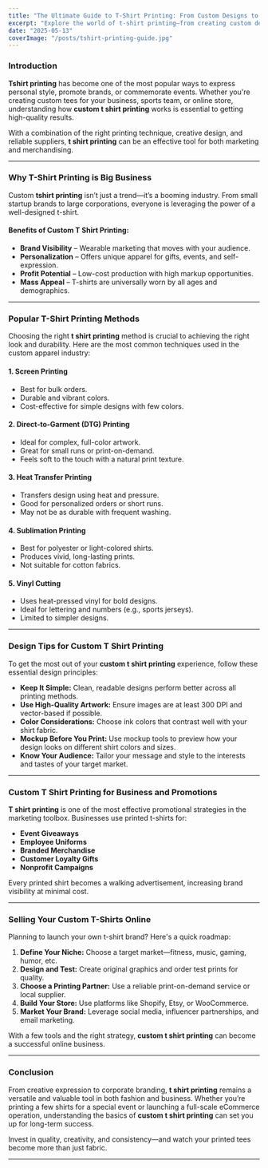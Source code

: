 ```yaml
---
title: "The Ultimate Guide to T-Shirt Printing: From Custom Designs to Full-Scale Production"
excerpt: "Explore the world of t-shirt printing—from creating custom designs to choosing the best printing methods. Whether you're launching a brand or making a statement, learn how custom t shirt printing can bring your vision to life."
date: "2025-05-13"
coverImage: "/posts/tshirt-printing-guide.jpg"
---
```


### Introduction

**Tshirt printing** has become one of the most popular ways to express personal style, promote brands, or commemorate events. Whether you're creating custom tees for your business, sports team, or online store, understanding how **custom t shirt printing** works is essential to getting high-quality results.

With a combination of the right printing technique, creative design, and reliable suppliers, **t shirt printing** can be an effective tool for both marketing and merchandising.

---

### Why T-Shirt Printing is Big Business

Custom **tshirt printing** isn’t just a trend—it’s a booming industry. From small startup brands to large corporations, everyone is leveraging the power of a well-designed t-shirt.

#### Benefits of Custom T Shirt Printing:

- **Brand Visibility** – Wearable marketing that moves with your audience.
- **Personalization** – Offers unique apparel for gifts, events, and self-expression.
- **Profit Potential** – Low-cost production with high markup opportunities.
- **Mass Appeal** – T-shirts are universally worn by all ages and demographics.

---

### Popular T-Shirt Printing Methods

Choosing the right **t shirt printing** method is crucial to achieving the right look and durability. Here are the most common techniques used in the custom apparel industry:

#### 1. **Screen Printing**
- Best for bulk orders.
- Durable and vibrant colors.
- Cost-effective for simple designs with few colors.

#### 2. **Direct-to-Garment (DTG) Printing**
- Ideal for complex, full-color artwork.
- Great for small runs or print-on-demand.
- Feels soft to the touch with a natural print texture.

#### 3. **Heat Transfer Printing**
- Transfers design using heat and pressure.
- Good for personalized orders or short runs.
- May not be as durable with frequent washing.

#### 4. **Sublimation Printing**
- Best for polyester or light-colored shirts.
- Produces vivid, long-lasting prints.
- Not suitable for cotton fabrics.

#### 5. **Vinyl Cutting**
- Uses heat-pressed vinyl for bold designs.
- Ideal for lettering and numbers (e.g., sports jerseys).
- Limited to simpler designs.

---

### Design Tips for Custom T Shirt Printing

To get the most out of your **custom t shirt printing** experience, follow these essential design principles:

- **Keep It Simple:** Clean, readable designs perform better across all printing methods.
- **Use High-Quality Artwork:** Ensure images are at least 300 DPI and vector-based if possible.
- **Color Considerations:** Choose ink colors that contrast well with your shirt fabric.
- **Mockup Before You Print:** Use mockup tools to preview how your design looks on different shirt colors and sizes.
- **Know Your Audience:** Tailor your message and style to the interests and tastes of your target market.

---

### Custom T Shirt Printing for Business and Promotions

**T shirt printing** is one of the most effective promotional strategies in the marketing toolbox. Businesses use printed t-shirts for:

- **Event Giveaways**
- **Employee Uniforms**
- **Branded Merchandise**
- **Customer Loyalty Gifts**
- **Nonprofit Campaigns**

Every printed shirt becomes a walking advertisement, increasing brand visibility at minimal cost.

---

### Selling Your Custom T-Shirts Online

Planning to launch your own t-shirt brand? Here's a quick roadmap:

1. **Define Your Niche:** Choose a target market—fitness, music, gaming, humor, etc.
2. **Design and Test:** Create original graphics and order test prints for quality.
3. **Choose a Printing Partner:** Use a reliable print-on-demand service or local supplier.
4. **Build Your Store:** Use platforms like Shopify, Etsy, or WooCommerce.
5. **Market Your Brand:** Leverage social media, influencer partnerships, and email marketing.

With a few tools and the right strategy, **custom t shirt printing** can become a successful online business.

---

### Conclusion

From creative expression to corporate branding, **t shirt printing** remains a versatile and valuable tool in both fashion and business. Whether you’re printing a few shirts for a special event or launching a full-scale eCommerce operation, understanding the basics of **custom t shirt printing** can set you up for long-term success.

Invest in quality, creativity, and consistency—and watch your printed tees become more than just fabric.

---


